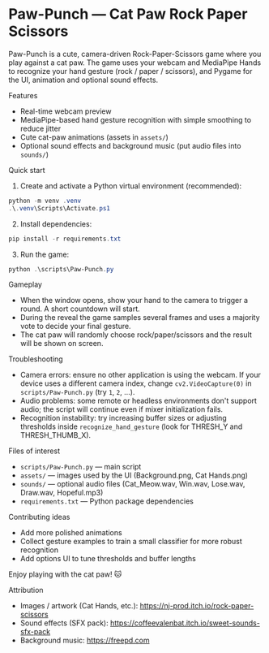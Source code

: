 # Paw-Punch — Cat Paw Rock Paper Scissors

Paw-Punch is a cute, camera-driven Rock-Paper-Scissors game where you play against a cat paw.
The game uses your webcam and MediaPipe Hands to recognize your hand gesture (rock / paper / scissors),
and Pygame for the UI, animation and optional sound effects.

Features
- Real-time webcam preview
- MediaPipe-based hand gesture recognition with simple smoothing to reduce jitter
- Cute cat-paw animations (assets in `assets/`)
- Optional sound effects and background music (put audio files into `sounds/`)

Quick start
1. Create and activate a Python virtual environment (recommended):

```powershell
python -m venv .venv
.\.venv\Scripts\Activate.ps1
```

2. Install dependencies:

```powershell
pip install -r requirements.txt
```

3. Run the game:

```powershell
python .\scripts\Paw-Punch.py
```

Gameplay
- When the window opens, show your hand to the camera to trigger a round. A short countdown will start.
- During the reveal the game samples several frames and uses a majority vote to decide your final gesture.
- The cat paw will randomly choose rock/paper/scissors and the result will be shown on screen.

Troubleshooting
- Camera errors: ensure no other application is using the webcam. If your device uses a different camera index, change `cv2.VideoCapture(0)` in `scripts/Paw-Punch.py` (try `1`, `2`, ...).
- Audio problems: some remote or headless environments don't support audio; the script will continue even if mixer initialization fails.
- Recognition instability: try increasing buffer sizes or adjusting thresholds inside `recognize_hand_gesture` (look for THRESH_Y and THRESH_THUMB_X).

Files of interest
- `scripts/Paw-Punch.py` — main script
- `assets/` — images used by the UI (Background.png, Cat Hands.png)
- `sounds/` — optional audio files (Cat_Meow.wav, Win.wav, Lose.wav, Draw.wav, Hopeful.mp3)
- `requirements.txt` — Python package dependencies

Contributing ideas
- Add more polished animations
- Collect gesture examples to train a small classifier for more robust recognition
- Add options UI to tune thresholds and buffer lengths

Enjoy playing with the cat paw! 🐱

Attribution
- Images / artwork (Cat Hands, etc.): https://nj-prod.itch.io/rock-paper-scissors
- Sound effects (SFX pack): https://coffeevalenbat.itch.io/sweet-sounds-sfx-pack
- Background music: https://freepd.com


